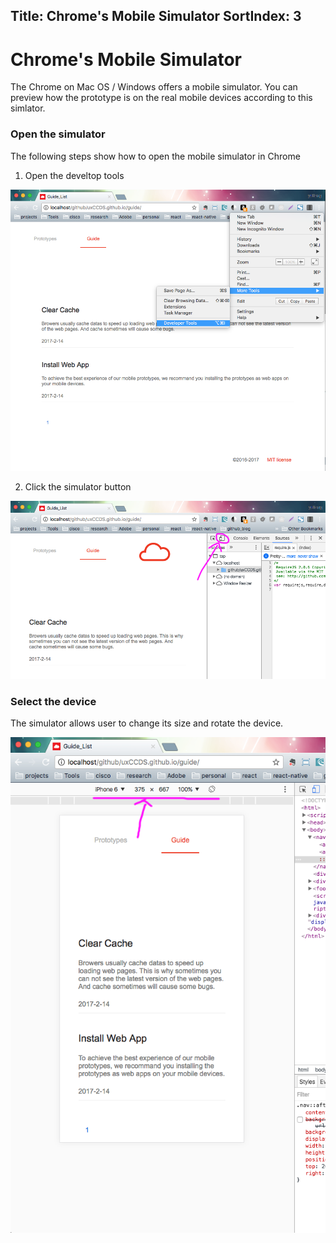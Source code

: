 Title: Chrome's Mobile Simulator
SortIndex: 3
---

# Chrome's Mobile Simulator

The Chrome on Mac OS / Windows offers a mobile simulator. You can preview how the prototype is on the real mobile devices according to this simlator. 



### Open the simulator

The following steps show how to open the mobile simulator in Chrome

1) Open the develtop tools

![Open the develtop tools](../../img_data/guide/ChromeSimulator1.png)

2) Click the simulator button

![Click the simulator button](../../img_data/guide/ChromeSimulator2.png)

### Select the device

The simulator allows user to change its size and rotate the device.

![Click the simulator button](../../img_data/guide/ChromeSimulator3.png)

